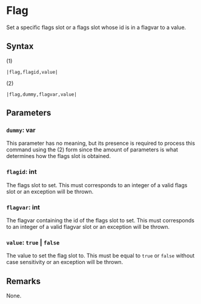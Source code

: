 # Flag

Set a specific flags slot or a flags slot whose id is in a flagvar to a value.

## Syntax

(1)

````
|flag,flagid,value|
````

(2)

````
|flag,dummy,flagvar,value|
````

## Parameters

### `dummy`: var

This parameter has no meaning, but its presence is required to process this command using the (2) form since the amount of parameters is what determines how the flags slot is obtained.

### `flagid`:  int

The flags slot to set. This must corresponds to an integer of a valid flags slot or an exception will be thrown.

### `flagvar`:  int

The flagvar containing the id of the flags slot to set. This must corresponds to an integer of a valid flagvar slot or an exception will be thrown.

### `value`: `true` | `false`

The value to set the flag slot to. This must be equal to `true` or `false` without case sensitivity or an exception will be thrown.

## Remarks

None.
